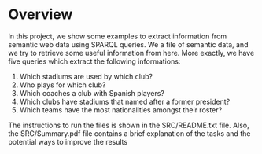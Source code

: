 # Overview

In this project, we show some examples to extract information from semantic web data using SPARQL queries. We a file of semantic data, and we try to retrieve some useful information from here. More exactly, we have five queries which extract the following informations:

1. Which stadiums are used by which club?
2. Who plays for which club?
3. Which coaches a club with Spanish players?
4. Which clubs have stadiums that named after a former president?
5. Which teams have the most nationalities amongst their roster?


The instructions to run the files is shown in the SRC/README.txt file. Also, the SRC/Summary.pdf file contains a brief explanation of the tasks and the potential ways to improve the results




